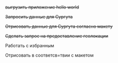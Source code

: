 ~~выгрузить приложение hello world~~

~~Запросить данные для Сургута~~

~~Отрисовать данные для Сургута согласно макету~~

~~Сделать запрос на предоставление геолокации~~

Работать с избранным 

Отрисовать в соответсв=твии с макетом 